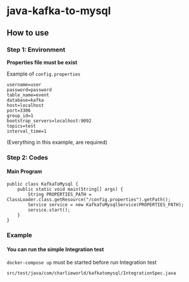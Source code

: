 # java-kafka-to-mysql

## How to use

### Step 1: Environment

**Properties file must be exist**

Example of `config.properties`
```
username=user
password=password
table_name=event
database=kafka
host=localhost
port=3306
group_id=1
bootstrap_servers=localhost:9092
topics=test
interval_time=1
```

(Everything in this example, are required)

### Step 2: Codes

#### Main Program

```
public class KafkaToMysql {
    public static void main(String[] args) {
        String PROPERTIES_PATH = ClassLoader.class.getResource("/config.properties").getPath();
        Service service = new KafkaToMysqlService(PROPERTIES_PATH);
        service.start();
    }
}
```

### Example

#### You can run the simple Integration test

`docker-compose up` must be started before run Integration test

``src/test/java/com/charlieworld/kafkatomysql/IntegrationSpec.java`` 